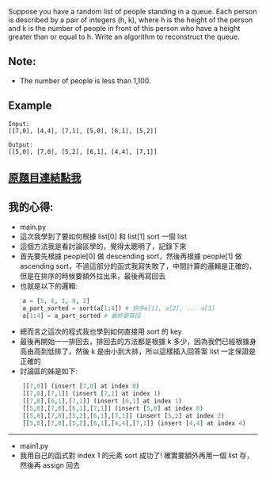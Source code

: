 Suppose you have a random list of people standing in a queue. Each person is described by a pair of integers (h, k), where h is the height of the person and k is the number of people in front of this person who have a height greater than or equal to h. Write an algorithm to reconstruct the queue.

## Note:
* The number of people is less than 1,100.

 
## Example

	Input:
	[[7,0], [4,4], [7,1], [5,0], [6,1], [5,2]]

	Output:
	[[5,0], [7,0], [5,2], [6,1], [4,4], [7,1]]

## [原題目連結點我](https://leetcode.com/problems/queue-reconstruction-by-height/)

## 我的心得:
* main.py
* 這次我學到了要如何根據 list[0] 和 list[1] sort 一個 list
* 這個方法我是看討論區學的，覺得太聰明了，記錄下來
* 首先要先根據 people[0] 做 descending sort，然後再根據 people[1] 做 ascending sort，不過這部分的函式我寫失敗了，中間計算的邏輯是正確的，但是在排序的時候要額外拉出來，最後再寫回去
* 也就是以下的邏輯:

```python
	a = [5, 6, 1, 0, 2]
	a_part_sorted = sort(a[1:4]) # 排序a[1], a[2], ... a[3]
	a[1:4] = a_part_sorted # 最終要寫回
```

* 總而言之這次的程式我也學到如何直接用 sort 的 key 
* 最後再開始一一排回去，排回去的方法都是根據 k 多少，因為我們已經根據身高由高到低排了，然後 k 是由小到大排，所以這樣插入回答案 list 一定保證是正確的
* 討論區的姊是如下:

```python
	[[7,0]] (insert [7,0] at index 0)
	[[7,0],[7,1]] (insert [7,1] at index 1)
	[[7,0],[6,1],[7,1]] (insert [6,1] at index 1)
	[[5,0],[7,0],[6,1],[7,1]] (insert [5,0] at index 0)
	[[5,0],[7,0],[5,2],[6,1],[7,1]] (insert [5,2] at index 2)
	[[5,0],[7,0],[5,2],[6,1],[4,4],[7,1]] (insert [4,4] at index 4)
```

----

* main1.py
* 我用自己的函式對 index 1 的元素 sort 成功了! 確實要額外再用一個 list 存，然後再 assign 回去